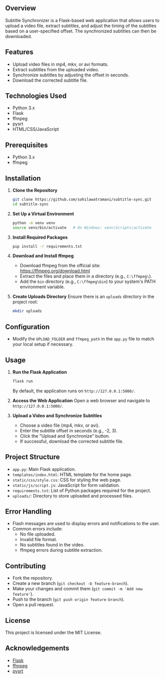 ## Overview
Subtitle Synchronizer is a Flask-based web application that allows users to upload a video file, extract subtitles, and adjust the timing of the subtitles based on a user-specified offset. The synchronized subtitles can then be downloaded.

## Features
- Upload video files in mp4, mkv, or avi formats.
- Extract subtitles from the uploaded video.
- Synchronize subtitles by adjusting the offset in seconds.
- Download the corrected subtitle file.

## Technologies Used
- Python 3.x
- Flask
- ffmpeg
- pysrt
- HTML/CSS/JavaScript

## Prerequisites
- Python 3.x
- ffmpeg

## Installation
1. **Clone the Repository**
   ```bash
   git clone https://github.com/sahilawatramani/subtitle-sync.git
   cd subtitle-sync
   ```

2. **Set Up a Virtual Environment**
   ```bash
   python -m venv venv
   source venv/bin/activate   # On Windows: venv\Scripts\activate
   ```

3. **Install Required Packages**
   ```bash
   pip install -r requirements.txt
   ```

4. **Download and Install ffmpeg**
   - Download ffmpeg from the official site: https://ffmpeg.org/download.html
   - Extract the files and place them in a directory (e.g., `C:\ffmpeg\`).
   - Add the `bin` directory (e.g., `C:\ffmpeg\bin`) to your system's PATH environment variable.

5. **Create Uploads Directory**
   Ensure there is an `uploads` directory in the project root:
   ```bash
   mkdir uploads
   ```

## Configuration
- Modify the `UPLOAD_FOLDER` and `ffmpeg_path` in the `app.py` file to match your local setup if necessary.

## Usage
1. **Run the Flask Application**
   ```bash
   flask run
   ```
   By default, the application runs on `http://127.0.0.1:5000/`.

2. **Access the Web Application**
   Open a web browser and navigate to `http://127.0.0.1:5000/`.

3. **Upload a Video and Synchronize Subtitles**
   - Choose a video file (mp4, mkv, or avi).
   - Enter the subtitle offset in seconds (e.g., -2, 3).
   - Click the "Upload and Synchronize" button.
   - If successful, download the corrected subtitle file.

## Project Structure
- `app.py`: Main Flask application.
- `templates/index.html`: HTML template for the home page.
- `static/css/style.css`: CSS for styling the web page.
- `static/js/script.js`: JavaScript for form validation.
- `requirements.txt`: List of Python packages required for the project.
- `uploads/`: Directory to store uploaded and processed files.

## Error Handling
- Flash messages are used to display errors and notifications to the user.
- Common errors include:
  - No file uploaded.
  - Invalid file format.
  - No subtitles found in the video.
  - ffmpeg errors during subtitle extraction.

## Contributing
- Fork the repository.
- Create a new branch (`git checkout -b feature-branch`).
- Make your changes and commit them (`git commit -m 'Add new feature'`).
- Push to the branch (`git push origin feature-branch`).
- Open a pull request.

## License
This project is licensed under the MIT License.

## Acknowledgements
- [Flask](https://flask.palletsprojects.com/)
- [ffmpeg](https://ffmpeg.org/)
- [pysrt](https://pypi.org/project/pysrt/)
